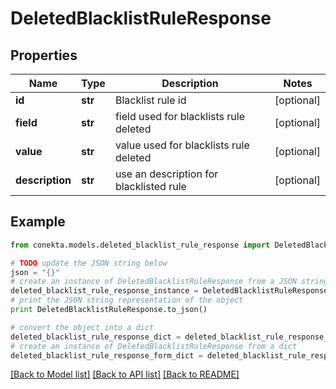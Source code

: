 # DeletedBlacklistRuleResponse


## Properties
Name | Type | Description | Notes
------------ | ------------- | ------------- | -------------
**id** | **str** | Blacklist rule id | [optional] 
**field** | **str** | field used for blacklists rule deleted | [optional] 
**value** | **str** | value used for blacklists rule deleted | [optional] 
**description** | **str** | use an description for blacklisted rule | [optional] 

## Example

```python
from conekta.models.deleted_blacklist_rule_response import DeletedBlacklistRuleResponse

# TODO update the JSON string below
json = "{}"
# create an instance of DeletedBlacklistRuleResponse from a JSON string
deleted_blacklist_rule_response_instance = DeletedBlacklistRuleResponse.from_json(json)
# print the JSON string representation of the object
print DeletedBlacklistRuleResponse.to_json()

# convert the object into a dict
deleted_blacklist_rule_response_dict = deleted_blacklist_rule_response_instance.to_dict()
# create an instance of DeletedBlacklistRuleResponse from a dict
deleted_blacklist_rule_response_form_dict = deleted_blacklist_rule_response.from_dict(deleted_blacklist_rule_response_dict)
```
[[Back to Model list]](../README.md#documentation-for-models) [[Back to API list]](../README.md#documentation-for-api-endpoints) [[Back to README]](../README.md)


